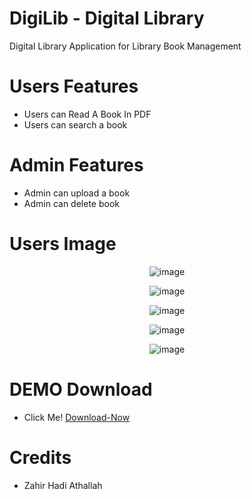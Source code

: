 # DigiLib - Digital Library
Digital Library Application for Library Book Management

# Users Features

- Users can Read A Book In PDF
- Users can search a book

# Admin Features

- Admin can upload a book
- Admin can delete book


# Users Image

<p align="center">
<img src="https://github.com/Jahirrrr/DigiLib/blob/3ba253ec70a448143219e56ce9e75024bf44a91c/Screenshot_2024-02-04-19-58-27-028_com.digitalibrary.polyvorlabs-edit.jpg" alt="image"></a>
</p>

<p align="center">
<img src="https://github.com/Jahirrrr/DigiLib/blob/3ba253ec70a448143219e56ce9e75024bf44a91c/Screenshot_2024-02-04-19-58-49-412_com.digitalibrary.polyvorlabs-edit.jpg" alt="image"></a>
</p>

<p align="center">
<img src="https://github.com/Jahirrrr/DigiLib/blob/3ba253ec70a448143219e56ce9e75024bf44a91c/Screenshot_2024-02-04-19-59-05-523_com.digitalibrary.polyvorlabs-edit.jpg" alt="image"></a>
</p>

<p align="center">
<img src="https://github.com/Jahirrrr/DigiLib/blob/3ba253ec70a448143219e56ce9e75024bf44a91c/Screenshot_2024-02-04-19-59-39-633_com.digitalibrary.polyvorlabs-edit.jpg" alt="image"></a>
</p>

<p align="center">
<img src="https://github.com/Jahirrrr/DigiLib/blob/3ba253ec70a448143219e56ce9e75024bf44a91c/Screenshot_2024-02-04-20-00-05-223_com.digitalibrary.polyvorlabs-edit.jpg" alt="image"></a>
</p>

# DEMO Download

- Click Me! [Download-Now](https://github.com/Jahirrrr/DigiLib/releases)

# Credits

- Zahir Hadi Athallah

